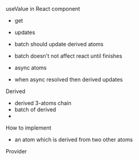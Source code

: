 


useValue in React component
- get 
- updates

- batch should update derived atoms
- batch doesn't not affect react until finishes

- async atoms
- when async resolved then derived updates


Derived
- derived 3-atoms chain 
- batch of derived
- 

How to implement
- an atom which is derived from two other atoms

Provider
